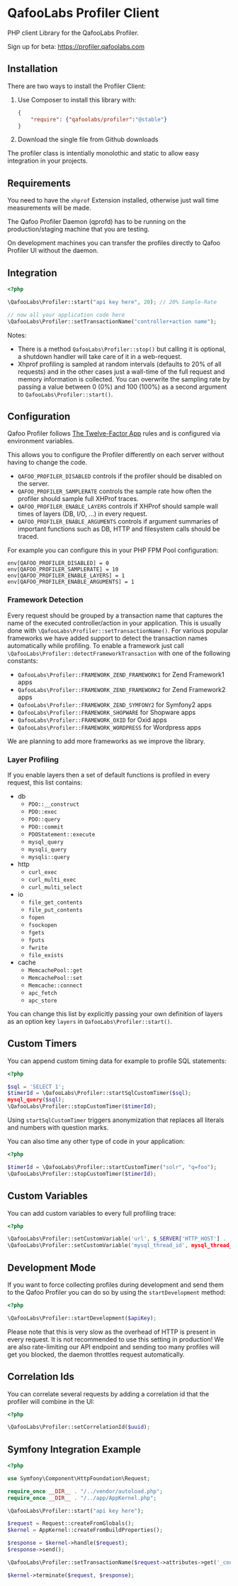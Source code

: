 # QafooLabs Profiler Client

PHP client Library for the QafooLabs Profiler.

Sign up for beta: https://profiler.qafoolabs.com

## Installation

There are two ways to install the Profiler Client:

1. Use Composer to install this library with:

   ```json
   {
       "require": {"qafoolabs/profiler":"@stable"}
   }
   ```

2. Download the single file from Github downloads

The profiler class is intentially monolothic and static to allow easy
integration in your projects.

## Requirements

You need to have the `xhprof` Extension installed, otherwise just wall time
measurements will be made.

The Qafoo Profiler Daemon (qprofd) has to be running on the production/staging
machine that you are testing.

On development machines you can transfer the profiles directly to Qafoo Profiler UI
without the daemon.

## Integration

```php
<?php

\QafooLabs\Profiler::start("api key here", 20); // 20% Sample-Rate

// now all your application code here
\QafooLabs\Profiler::setTransactionName("controller+action name");
```
Notes:

- There is a method `QafooLabs\Profiler::stop()` but calling it is optional, a
  shutdown handler will take care of it in a web-request.
- Xhprof profiling is sampled at random intervals (defaults to 20% of all
  requests) and in the other cases just a wall-time of the full request and
  memory information is collected. You can overwrite the sampling rate by
  passing a value between 0 (0%) and 100 (100%) as a second argument to
  `QafooLabs\Profiler::start()`.

## Configuration

Qafoo Profiler follows [The Twelve-Factor App](http://12factor.net/) rules and is configured
via environment variables.

This allows you to configure the Profiler differently on each server without having to change
the code.

- `QAFOO_PROFILER_DISABLED` controls if the profiler should be disabled on the server.
- `QAFOO_PROFILER_SAMPLERATE` controls the sample rate how often the profiler should sample full XHProf traces.
- `QAFOO_PROFILER_ENABLE_LAYERS` controls if XHProf should sample wall times of layers (DB, I/O, ...) in every request.
- `QAFOO_PROFILER_ENABLE_ARGUMENTS` controls if argument summaries of important functions such as DB, HTTP and filesystem calls should be traced.

For example you can configure this in your PHP FPM Pool configuration:

    env[QAFOO_PROFILER_DISABLED] = 0
    env[QAFOO_PROFILER_SAMPLERATE] = 10
    env[QAFOO_PROFILER_ENABLE_LAYERS] = 1
    env[QAFOO_PROFILER_ENABLE_ARGUMENTS] = 1

### Framework Detection

Every request should be grouped by a transaction name that captures the name of the executed controller/action
in your application. This is usually done with `\QafooLabs\Profiler::setTransactionName()`.
For various popular frameworks we have added support to detect the transaction names automatically while profiling.
To enable a framework just call `\QafooLabs\Profiler::detectFrameworkTransaction` with one of the following constants:

- `QafooLabs\Profiler::FRAMEWORK_ZEND_FRAMEWORK1` for Zend Framework1 apps
- `QafooLabs\Profiler::FRAMEWORK_ZEND_FRAMEWORK2` for Zend Framework2 apps
- `QafooLabs\Profiler::FRAMEWORK_ZEND_SYMFONY2` for Symfony2 apps
- `QafooLabs\Profiler::FRAMEWORK_SHOPWARE` for Shopware apps
- `QafooLabs\Profiler::FRAMEWORK_OXID` for Oxid apps
- `QafooLabs\Profiler::FRAMEWORK_WORDPRESS` for Wordpress apps

We are planning to add more frameworks as we improve the library.

### Layer Profiling

If you enable layers then a set of default functions is profiled in every request, this list contains:

* db
   * `PDO::__construct`
   * `PDO::exec`
   * `PDO::query`
   * `PDO::commit`
   * `PDOStatement::execute`
   * `mysql_query`
   * `mysqli_query`
   * `mysqli::query`
* http
   * `curl_exec`
   * `curl_multi_exec`
   * `curl_multi_select`
* io
   * `file_get_contents`
   * `file_put_contents`
   * `fopen`
   * `fsockopen`
   * `fgets`
   * `fputs`
   * `fwrite`
   * `file_exists`
* cache
   * `MemcachePool::get`
   * `MemcachePool::set`
   * `Memcache::connect`
   * `apc_fetch`
   * `apc_store`

You can change this list by explicitly passing your own definition of layers as
an option key `layers` in `QafooLabs\Profiler::start()`.

## Custom Timers

You can append custom timing data for example to profile SQL statements:

```php
<?php

$sql = 'SELECT 1';
$timerId = \QafooLabs\Profiler::startSqlCustomTimer($sql);
mysql_query($sql);
\QafooLabs\Profiler::stopCustomTimer($timerId);
```

Using `startSqlCustomTimer` triggers anonymization that replaces all literals
and numbers with question marks.

You can also time any other type of code in your application:

```php
<?php

$timerId = \QafooLabs\Profiler::startCustomTimer("solr", "q=foo");
\QafooLabs\Profiler::stopCustomTimer($timerId);
```

## Custom Variables

You can add custom variables to every full profiling trace:

```php
<?php

\QafooLabs\Profiler::setCustomVariable('url', $_SERVER['HTTP_HOST'] . '/' . $_SERVER['REQUEST_URI']);
\QafooLabs\Profiler::setCustomVariable('mysql_thread_id', mysql_thread_id());
```

## Development Mode

If you want to force collecting profiles during development and send them to
the Qafoo Profiler you can do so by using the `startDevelopment` method:

```php
<?php

\QafooLabs\Profiler::startDevelopment($apiKey);
```

Please note that this is very slow as the overhead of HTTP is present in every
request. It is not recommended to use this setting in production! We are also
rate-limiting our API endpoint and sending too many profiles will get you
blocked, the daemon throttles request automatically.

## Correlation Ids

You can correlate several requests by adding a correlation id that the profiler
will combine in the UI:

```php
<?php

\QafooLabs\Profiler::setCorrelationId($uuid);
```

## Symfony Integration Example

```php
<?php

use Symfony\Component\HttpFoundation\Request;

require_once __DIR__ . "/../vendor/autoload.php";
require_once __DIR__ . "/../app/AppKernel.php";

\QafooLabs\Profiler::start("api key here");

$request = Request::createFromGlobals();
$kernel = AppKernel::createFromBuildProperties();

$response = $kernel->handle($request);
$response->send();

\QafooLabs\Profiler::setTransactionName($request->attributes->get('_controller', 'notfound'));

$kernel->terminate($request, $response);
```
